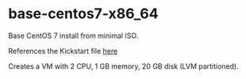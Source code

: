 # base-centos7-x86_64
Base CentOS 7 install from minimal ISO.

References the Kickstart file [here](https://gist.github.com/cavemandaveman/3eec19420edd3011db119587eed91ae5)

Creates a VM with 2 CPU, 1 GB memory, 20 GB disk (LVM partitioned).